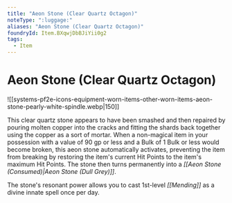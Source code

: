 ```yaml
---
title: "Aeon Stone (Clear Quartz Octagon)"
noteType: ":luggage:"
aliases: "Aeon Stone (Clear Quartz Octagon)"
foundryId: Item.BXqwjDbBJiYii0g2
tags:
  - Item
---
```


# Aeon Stone (Clear Quartz Octagon)
![[systems-pf2e-icons-equipment-worn-items-other-worn-items-aeon-stone-pearly-white-spindle.webp|150]]

This clear quartz stone appears to have been smashed and then repaired by pouring molten copper into the cracks and fitting the shards back together using the copper as a sort of mortar. When a non-magical item in your possession with a value of 90 gp or less and a Bulk of 1 Bulk or less would become broken, this aeon stone automatically activates, preventing the item from breaking by restoring the item's current Hit Points to the item's maximum Hit Points. The stone then turns permanently into a _[[Aeon Stone (Consumed)|Aeon Stone (Dull Grey)]]_.

The stone's resonant power allows you to cast 1st-level _[[Mending]]_ as a divine innate spell once per day.
